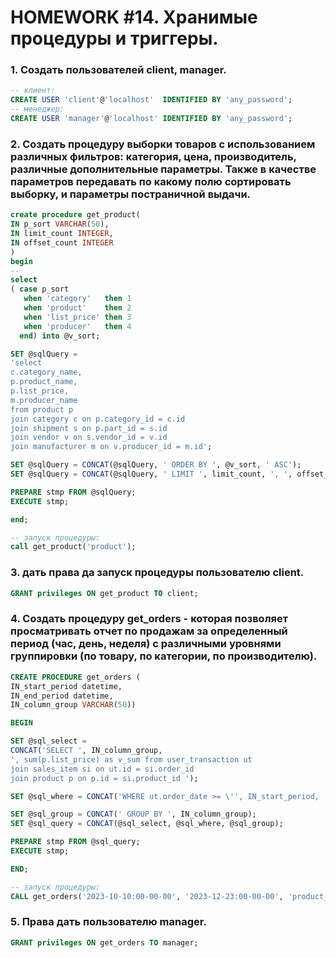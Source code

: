 # HOMEWORK #14. Хранимые процедуры и триггеры.

### 1. Создать пользователей client, manager.

```sql
-- клиент:
CREATE USER 'client'@'localhost'  IDENTIFIED BY 'any_password';
-- менеджер:
CREATE USER 'manager'@'localhost' IDENTIFIED BY 'any_password';
```

### 2. Создать процедуру выборки товаров с использованием различных фильтров: категория, цена, производитель, различные дополнительные параметры. Также в качестве параметров передавать по какому полю сортировать выборку, и параметры постраничной выдачи.

```sql
create procedure get_product(
IN p_sort VARCHAR(50),
IN limit_count INTEGER,
IN offset_count INTEGER
)
begin
-- 
select 
( case p_sort 
   when 'category'   then 1
   when 'product'    then 2
   when 'list_price' then 3
   when 'producer'   then 4
  end) into @v_sort;

SET @sqlQuery = 
'select 
c.category_name, 
p.product_name,
p.list_price,
m.producer_name
from product p 
join category c on p.category_id = c.id
join shipment s on p.part_id = s.id
join vendor v on s.vendor_id = v.id
join manufacturer m on v.producer_id = m.id';

SET @sqlQuery = CONCAT(@sqlQuery, ' ORDER BY ', @v_sort, ' ASC');
SET @sqlQuery = CONCAT(@sqlQuery, ' LIMIT ', limit_count, ', ', offset_count);

PREPARE stmp FROM @sqlQuery;
EXECUTE stmp;

end;

-- запуск процедуры:
call get_product('product');
```
### 3. дать права да запуск процедуры пользователю client.

```sql
GRANT privileges ON get_product TO client;
```

### 4. Создать процедуру get_orders - которая позволяет просматривать отчет по продажам за определенный период (час, день, неделя) с различными уровнями группировки (по товару, по категории, по производителю).

```sql
CREATE PROCEDURE get_orders (
IN_start_period datetime,
IN_end_period datetime,
IN_column_group VARCHAR(50))

BEGIN

SET @sql_select = 
CONCAT('SELECT ', IN_column_group,
', sum(p.list_price) as v_sum from user_transaction ut 
join sales_item si on ut.id = si.order_id 
join product p on p.id = si.product_id ');

SET @sql_where = CONCAT('WHERE ut.order_date >= \'', IN_start_period, '\' AND ut.order_date <= \'', IN_end_period, '\'');

SET @sql_group = CONCAT(' GROUP BY ', IN_column_group);
SET @sql_query = CONCAT(@sql_select, @sql_where, @sql_group);

PREPARE stmp FROM @sql_query;
EXECUTE stmp;

END;

-- запуск процедуры:
CALL get_orders('2023-10-10:00-00-00', '2023-12-23:00-00-00', 'product_name');
```

### 5. Права дать пользователю manager.

```sql
GRANT privileges ON get_orders TO manager;
```
